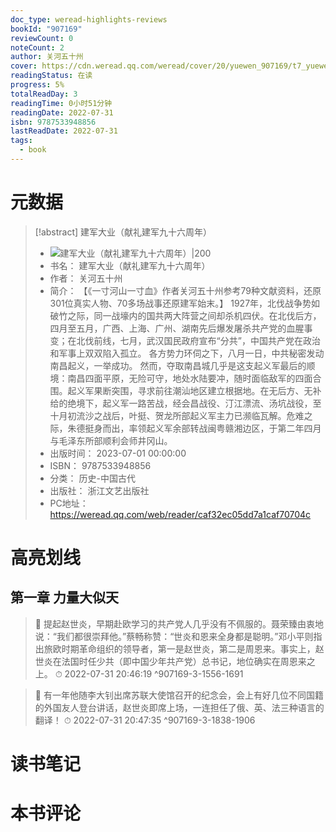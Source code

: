 ```yaml
---
doc_type: weread-highlights-reviews
bookId: "907169"
reviewCount: 0
noteCount: 2
author: 关河五十州
cover: https://cdn.weread.qq.com/weread/cover/20/yuewen_907169/t7_yuewen_9071691689330300.jpg
readingStatus: 在读
progress: 5%
totalReadDay: 3
readingTime: 0小时51分钟
readingDate: 2022-07-31
isbn: 9787533948856
lastReadDate: 2022-07-31
tags:
  - book
---
```

# 元数据
> [!abstract] 建军大业（献礼建军九十六周年）
> - ![ 建军大业（献礼建军九十六周年）|200](https://cdn.weread.qq.com/weread/cover/20/yuewen_907169/t7_yuewen_9071691689330300.jpg)
> - 书名： 建军大业（献礼建军九十六周年）
> - 作者： 关河五十州
> - 简介： 【《一寸河山一寸血》作者关河五十州参考79种文献资料，还原301位真实人物、70多场战事还原建军始末。】
1927年，北伐战争势如破竹之际，同一战壕内的国共两大阵营之间却杀机四伏。在北伐后方，四月至五月，广西、上海、广州、湖南先后爆发屠杀共产党的血腥事变；在北伐前线，七月，武汉国民政府宣布“分共”，中国共产党在政治和军事上双双陷入孤立。
各方势力环伺之下，八月一日，中共秘密发动南昌起义，一举成功。
然而，夺取南昌城几乎是这支起义军最后的顺境：南昌四面平原，无险可守，地处水陆要冲，随时面临敌军的四面合围。起义军果断突围，寻求前往潮汕地区建立根据地。在无后方、无补给的绝境下，起义军一路苦战，经会昌战役、汀江漂流、汤坑战役，至十月初流沙之战后，叶挺、贺龙所部起义军主力已濒临瓦解。危难之际，朱德挺身而出，率领起义军余部转战闽粤赣湘边区，于第二年四月与毛泽东所部顺利会师井冈山。
> - 出版时间： 2023-07-01 00:00:00
> - ISBN： 9787533948856
> - 分类： 历史-中国古代
> - 出版社： 浙江文艺出版社
> - PC地址：https://weread.qq.com/web/reader/caf32ec05dd7a1caf70704c

# 高亮划线

## 第一章 力量大似天

> 📌 提起赵世炎，早期赴欧学习的共产党人几乎没有不佩服的。聂荣臻由衷地说：“我们都很崇拜他。”蔡畅称赞：“世炎和恩来全身都是聪明。”邓小平则指出旅欧时期革命组织的领导者，第一是赵世炎，第二是周恩来。事实上，赵世炎在法国时任少共（即中国少年共产党）总书记，地位确实在周恩来之上。 
> ⏱ 2022-07-31 20:46:19 ^907169-3-1556-1691

> 📌 有一年他随李大钊出席苏联大使馆召开的纪念会，会上有好几位不同国籍的外国友人登台讲话，赵世炎即席上场，一连担任了俄、英、法三种语言的翻译！ 
> ⏱ 2022-07-31 20:47:35 ^907169-3-1838-1906

# 读书笔记

# 本书评论

